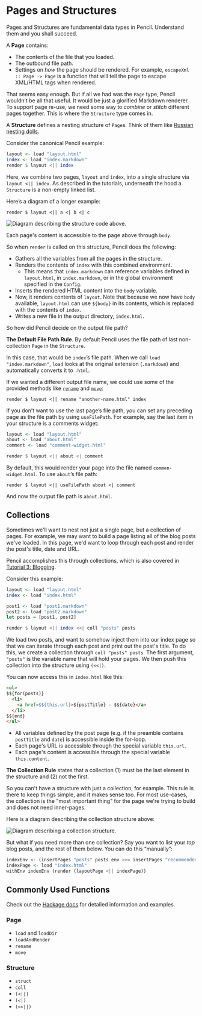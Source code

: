 # Pages and Structures

Pages and Structures are fundamental data types in Pencil. Understand them and you shall succeed.

A **Page** contains:

- The contents of the file that you loaded.
- The outbound file path.
- Settings on _how_ the page should be rendered. For example, `escapeXml :: Page -> Page`  is a function that will tell the page to escape XML/HTML tags when rendered.

That seems easy enough. But if all we had was the `Page` type, Pencil wouldn’t be all that useful. It would be just a glorified Markdown renderer. To support page re-use, we need some way to *combine* or *stitch* different pages together. This is where the `Structure` type comes in.

A **Structure** defines a nesting structure of `Page`s. Think of them like [Russian nesting dolls](https://en.wikipedia.org/wiki/Matryoshka_doll).

Consider the canonical Pencil example:

```haskell
layout <- load "layout.html"
index <- load "index.markdown"
render $ layout <|| index
```

Here, we combine two pages, `layout` and `index`, into a single structure via `layout <|| index`. As described in the tutorials, underneath the hood a `Structure` is a non-empty linked list.

Here’s a diagram of a longer example:

```
render $ layout <|| a <| b <| c
```

![Diagram describing the structure code above.](../images/structure.png)

Each page's content is accessible to the page above through `body`.

So when `render` is called on this structure, Pencil does the following:

- Gathers all the variables from all the pages in the structure.
- Renders the contents of `index` with this combined environment.
	- This means that `index.markdown` can reference variables defined in `layout.html`, in `index.markdown`, or in the global environment specified in the `Config`.
- Inserts the rendered HTML content into the `body` variable.
- Now, it renders contents of `layout`. Note that because we now have `body` available, `layout.html` can use `${body}` in its contents, which is replaced with the contents of `index`.
- Writes a new file in the output directory, `index.html`.

So how did Pencil decide on the output file path?

**The Default File Path Rule**. By default Pencil uses the file path of last non-collection `Page` in the `Structure`.

In this case, that would be `index`’s file path. When we call `load "index.markdown"`, `load` looks at the original extension (`.markdown`) and automatically converts it to `.html`.

If we wanted a different output file name, we could use some of the provided methods like [`rename`](https://hackage.haskell.org/package/pencil/docs/Pencil.html#v:rename) and [`move`](https://hackage.haskell.org/package/pencil/docs/Pencil.html#v:move):

```
render $ layout <|| rename "another-name.html" index
```

If you don’t want to use the last page’s file path, you can set any preceding page as the file path by using `useFilePath`. For example, say the last item in your structure is a comments widget:

```haskell
layout <- load "layout.html"
about <- load "about.html"
comment <- load "comment-widget.html"

render $ layout <|| about <| comment
```

By default, this would render your page into the file named `commen-widget.html`. To use `about`’s file path:

```
render $ layout <|| useFilePath about <| comment
```

And now the output file path is `about.html`.

## Collections

Sometimes we'll want to nest not just a single page, but a collection of pages. For example, we may want to build a page listing all of the blog posts we've loaded. In this page, we'd want to loop through each post and render the post's title, date and URL.

Pencil accomplishes this through collections, which is also covered in [Tutorial 3: Blogging](/pencil/03-blogging/).

Consider this example:

```haskell
layout <- load "layout.html"
index <- load "index.html"

post1 <- load "post1.markdown"
post2 <- load "post2.markdown"
let posts = [post1, post2]

render $ layout <|| index <<| coll "posts" posts
```

We load two posts, and want to somehow inject them into our index page so that we can iterate through each post and print out the post's title. To do this, we create a collection through `coll "posts" posts`. The first argument, `"posts"` is the variable name that will hold your pages. We then push this collection into the structure using `(<<|)`.

You can now access this in `index.html` like this:

```html
<ul>
$${for(posts)}
  <li>
    <a href=$${this.url}>${postTitle} - $${date}</a>
  </li>
$${end}
</ul>
```

- All variables defined by the post page (e.g. if the preamble contains `postTitle` and `date`) is accessible inside the for-loop.
- Each page's URL is accessible through the special variable `this.url`.
- Each page's content is accessible through the special variable `this.content`.

**The Collection Rule** states that a collection (1) must be the last element in the structure and (2) not the first.

So you can't have a structure with just a collection, for example. This rule is there to keep things simple, and it makes sense too. For most use-cases, the collection is the "most important thing" for the page we're trying to build and does not need inner-pages.

Here is a diagram describing the collection structure above:

![Diagram describing a collection structure.](../images/structure-collection.png)

But what if you need more than one collection? Say you want to list your *top* blog posts, and the rest of them below. You can do this “manually”:

```haskell
indexEnv <- (insertPages "posts" posts env >>= insertPages "recommendedPosts" recommendedPosts)
indexPage <- load "index.html"
withEnv indexEnv (render (layoutPage <|| indexPage))
```

## Commonly Used Functions

Check out the [Hackage docs](http://hackage.haskell.org/package/pencil/docs/Pencil.html) for detailed information and examples.

### Page

- `load` and `loadDir`
- `loadAndRender`
- `rename`
- `move`

### Structure

- `struct`
- `coll`
- `(<||)`
- `(<|)`
- `(<<||)`